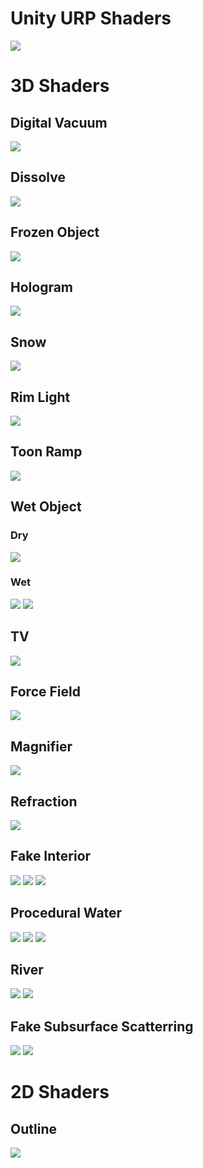 # Unity URP Shaders
![](Screenshots/ShaderShowcase.png)
# 3D Shaders
## Digital Vacuum
![](Screenshots/DigitalVacuum.png)
## Dissolve
![](Screenshots/Dissolve.png)
## Frozen Object
![](Screenshots/FrozenObject.png)
## Hologram
![](Screenshots/Hologram.png)
## Snow
![](Screenshots/Snow.png)
## Rim Light
![](Screenshots/RimLight.png)
## Toon Ramp
![](Screenshots/ToonRamp.png)
## Wet Object
### Dry
![](Screenshots/WetObject_Dry.png)
### Wet
![](Screenshots/WetObject_Wet.png)
![](Screenshots/WetObject_Top.png)
## TV
![](Screenshots/TV.png)
## Force Field
![](Screenshots/ForceField.png)
## Magnifier
![](Screenshots/Magnifier.png)
## Refraction
![](Screenshots/Refraction.png)
## Fake Interior
![](Screenshots/FakeInterior_1.png)
![](Screenshots/FakeInterior_2.png)
![](Screenshots/FakeInterior_3.png)
## Procedural Water
![](Screenshots/ProceduralWater_1.png)
![](Screenshots/ProceduralWater_2.png)
![](Screenshots/ProceduralWater_3.png)
## River
![](Screenshots/River_2.png)
![](Screenshots/River_1.png)
## Fake Subsurface Scatterring
![](Screenshots/Subsurface_1.png)
![](Screenshots/Subsurface_2.png)
# 2D Shaders
## Outline
![](Screenshots/2D-Outline.png)

